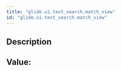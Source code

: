 ```yaml
---
title: "glide.ui.text_search.match_view"
id: "glide.ui.text_search.match_view"
---
```

## Description



## Value: 
```

```
